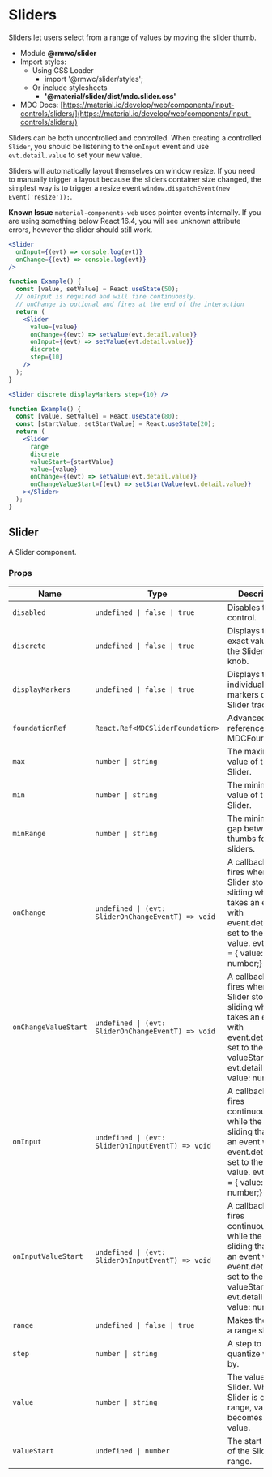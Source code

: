 # Sliders

Sliders let users select from a range of values by moving the slider thumb.

- Module **@rmwc/slider**
- Import styles:
  - Using CSS Loader
    - import '@rmwc/slider/styles';
  - Or include stylesheets
    - **'@material/slider/dist/mdc.slider.css'**
- MDC Docs: [https://material.io/develop/web/components/input-controls/sliders/](https://material.io/develop/web/components/input-controls/sliders/)

Sliders can be both uncontrolled and controlled. When creating a controlled `Slider`, you should be listening to the `onInput` event and use `evt.detail.value` to set your new value.

Sliders will automatically layout themselves on window resize. If you need to manually trigger a layout because the sliders container size changed, the simplest way is to trigger a resize event `window.dispatchEvent(new Event('resize'));`.

**Known Issue** `material-components-web` uses pointer events internally. If you are using something below React 16.4, you will see unknown attribute errors, however the slider should still work.

```jsx
<Slider
  onInput={(evt) => console.log(evt)}
  onChange={(evt) => console.log(evt)}
/>
```

```jsx
function Example() {
  const [value, setValue] = React.useState(50);
  // onInput is required and will fire continuously.
  // onChange is optional and fires at the end of the interaction
  return (
    <Slider
      value={value}
      onChange={(evt) => setValue(evt.detail.value)}
      onInput={(evt) => setValue(evt.detail.value)}
      discrete
      step={10}
    />
  );
}
```

```jsx
<Slider discrete displayMarkers step={10} />
```

```jsx
function Example() {
  const [value, setValue] = React.useState(80);
  const [startValue, setStartValue] = React.useState(20);
  return (
    <Slider
      range
      discrete
      valueStart={startValue}
      value={value}
      onChange={(evt) => setValue(evt.detail.value)}
      onChangeValueStart={(evt) => setStartValue(evt.detail.value)}
    ></Slider>
  );
}
```

## Slider

A Slider component.

### Props

| Name                 | Type                                               | Description                                                                                                                                                               |
| -------------------- | -------------------------------------------------- | ------------------------------------------------------------------------------------------------------------------------------------------------------------------------- |
| `disabled`           | `undefined \| false \| true`                       | Disables the control.                                                                                                                                                     |
| `discrete`           | `undefined \| false \| true`                       | Displays the exact value of the Slider on the knob.                                                                                                                       |
| `displayMarkers`     | `undefined \| false \| true`                       | Displays the individual step markers on the Slider track.                                                                                                                 |
| `foundationRef`      | `React.Ref<MDCSliderFoundation>`                   | Advanced: A reference to the MDCFoundation.                                                                                                                               |
| `max`                | `number \| string`                                 | The maximum value of the Slider.                                                                                                                                          |
| `min`                | `number \| string`                                 | The minimum value of the Slider.                                                                                                                                          |
| `minRange`           | `number \| string`                                 | The minimum gap between two thumbs for range sliders.                                                                                                                     |
| `onChange`           | `undefined \| (evt: SliderOnChangeEventT) => void` | A callback that fires when the Slider stops sliding which takes an event with event.detail.value set to the Slider's value. evt.detail = { value: number;}                |
| `onChangeValueStart` | `undefined \| (evt: SliderOnChangeEventT) => void` | A callback that fires when the Slider stops sliding which takes an event with event.detail.value set to the Slider's valueStart. evt.detail = { value: number;}           |
| `onInput`            | `undefined \| (evt: SliderOnInputEventT) => void`  | A callback that fires continuously while the Slider is sliding that takes an event with event.detail.value set to the Slider's value. evt.detail = { value: number;}      |
| `onInputValueStart`  | `undefined \| (evt: SliderOnInputEventT) => void`  | A callback that fires continuously while the Slider is sliding that takes an event with event.detail.value set to the Slider's valueStart. evt.detail = { value: number;} |
| `range`              | `undefined \| false \| true`                       | Makes the slider a range slider.                                                                                                                                          |
| `step`               | `number \| string`                                 | A step to quantize values by.                                                                                                                                             |
| `value`              | `number \| string`                                 | The value of the Slider. When Slider is of type range, value becomes the end value.                                                                                       |
| `valueStart`         | `undefined \| number`                              | The start value of the Slider range.                                                                                                                                      |
